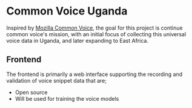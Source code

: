 # Common Voice Uganda

Inspired by [Mozilla Common Voice](https://voice.mozilla.org/en), the goal for this project is continue common voice's mission, with an initial focus of collecting this universal voice data in Uganda, and later expanding to East Africa.

## Frontend

The frontend is primarily a web interface supporting the recording and validation of voice snippet data that are;
- Open source
- Will be used for training the voice models
